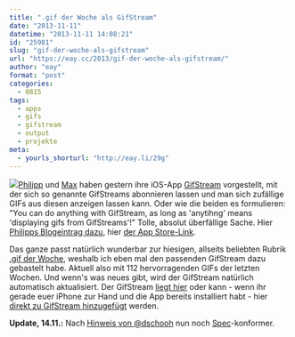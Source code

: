 ```yaml
---
title: ".gif der Woche als GifStream"
date: "2013-11-11"
datetime: "2013-11-11 14:08:21"
id: "25981"
slug: "gif-der-woche-als-gifstream"
url: "https://eay.cc/2013/gif-der-woche-als-gifstream/"
author: "eay"
format: "post"
categories:
  - 0815
tags:
  - apps
  - gifs
  - gifstream
  - output
  - projekte
meta:
  - yourls_shorturl: "http://eay.li/29g"
---
```


[![](https://eay.cc/uploads/2013/gifstream.png)](http://gifstream.in/)[Philipp](http://knuspermagier.de/) und [Max](http://maxfriedrich.de/) haben gestern ihre iOS-App [GifStream](http://gifstream.in/) vorgestellt, mit der sich so genannte GifStreams abonnieren lassen und man sich zufällige GIFs aus diesen anzeigen lassen kann. Oder wie die beiden es formulieren: "You can do anything with GifStream, as long as 'anytihng' means 'displaying gifs from GifStreams'!" Tolle, absolut überfällige Sache. Hier [Philipps Blogeintrag dazu](http://knuspermagier.de/2013-gifstream.html), hier [der App Store-Link](https://itunes.apple.com/de/app/gifstream/id737290889?l=en&mt=8).

Das ganze passt natürlich wunderbar zur hiesigen, allseits beliebten Rubrik [.gif der Woche](//eay.cc/tag/gif-der-woche/), weshalb ich eben mal den passenden GifStream dazu gebastelt habe. Aktuell also mit 112 hervorragenden GIFs der letzten Wochen. Und wenn's was neues gibt, wird der GifStream natürlich automatisch aktualisiert. Der GifStream [liegt hier](//eay.cc/uploads/misc/gifderwoche.gifstream.json) oder kann - wenn ihr gerade euer iPhone zur Hand und die App bereits installiert habt - hier [direkt zu GifStream hinzugefügt](gifstream://eay.cc/uploads/misc/gifderwoche.gifstream.json) werden.

**Update, 14.11.:** Nach [Hinweis von @dschooh](https://twitter.com/dschooh/status/400292434422145024) nun noch [Spec](https://github.com/pwaldhauer/gifstream-spec)\-konformer.
